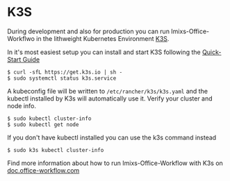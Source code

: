# K3S

During development and also for production you can run Imixs-Office-Workflwo in the lithweight Kubernetes Environment [K3S](https://docs.k3s.io/).

In it's most easiest setup you can install and start K3S following the [Quick-Start Guide](https://docs.k3s.io/quick-start)

	$ curl -sfL https://get.k3s.io | sh -
	$ sudo systemctl status k3s.service


A kubeconfig file will be written to `/etc/rancher/k3s/k3s.yaml` and the kubectl installed by K3s will automatically use it. Verify your cluster and node info.

	$ sudo kubectl cluster-info
	$ sudo kubectl get node

If you don't have kubectl installed you can use the k3s command instead

	$ sudo k3s kubectl cluster-info



Find more information about how to run Imixs-Office-Workflow with K3s on [doc.office-workflow.com](https://doc.office-workflow.com/)